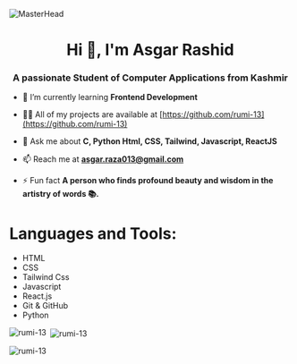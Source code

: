 ![MasterHead](https://mir-s3-cdn-cf.behance.net/project_modules/max_1200/79731568097599.5b50bca477735.jpg)
<h1 align="center">Hi 👋, I'm Asgar Rashid</h1>
<h3 align="center">A passionate Student of Computer Applications from Kashmir</h3>


- 🌱 I’m currently learning **Frontend Development**

- 👨‍💻 All of my projects are available at [https://github.com/rumi-13](https://github.com/rumi-13)

- 💬 Ask me about **C, Python Html, CSS, Tailwind, Javascript, ReactJS**

- 📫 Reach me at **asgar.raza013@gmail.com**

- ⚡ Fun fact **A person who finds profound beauty and wisdom in the artistry of words 📚.**

<p align="left">
</p>

<h1 align="left">Languages and Tools:</h1>
<ul>
  <li>HTML</li>
  <li>CSS</li>
  <li>Tailwind Css</li>
  <li>Javascript</li>
  <li>React.js</li>
  <li>Git & GitHub</li>
  <li>Python</li>
</ul>

<p><img align="left" src="https://github-readme-stats.vercel.app/api/top-langs?username=rumi-13&show_icons=true&locale=en&layout=compact" alt="rumi-13" /></p>

<p>&nbsp;<img align="center" src="https://github-readme-stats.vercel.app/api?username=rumi-13&show_icons=true&locale=en" alt="rumi-13" /></p>

<p><img align="center" src="https://github-readme-streak-stats.herokuapp.com/?user=rumi-13" alt="rumi-13" /></p>
